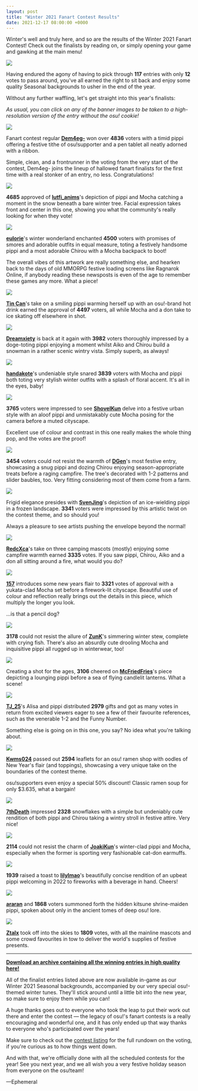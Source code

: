 ```yaml
---
layout: post
title: "Winter 2021 Fanart Contest Results"
date: 2021-12-17 08:00:00 +0000
---
```


Winter's well and truly here, and so are the results of the Winter 2021 Fanart Contest! Check out the finalists by reading on, or simply opening your game and gawking at the main menu!

![](https://assets.ppy.sh/contests/136/banners/Dem4eg-.jpg)

Having endured the agony of having to pick through **117** entries with only **12** votes to pass around, you've all earned the right to sit back and enjoy some quality Seasonal backgrounds to usher in the end of the year.

Without any further waffling, let's get straight into this year's finalists:

*As usual, you can click on any of the banner images to be taken to a high-resolution version of the entry without the osu! cookie!*

[![](https://assets.ppy.sh/contests/136/banners/Dem4eg-.jpg)](https://assets.ppy.sh/contests/136/winners/Dem4eg-.png)

Fanart contest regular [**Dem4eg-**](https://osu.ppy.sh/users/7206818) won over **4836** voters with a timid pippi offering a festive tithe of osu!supporter and a pen tablet all neatly adorned with a ribbon.

Simple, clean, and a frontrunner in the voting from the very start of the contest, Dem4eg- joins the lineup of hallowed fanart finalists for the first time with a real stonker of an entry, no less. Congratulations!

[![](https://assets.ppy.sh/contests/136/banners/lutfi_anims.jpg)](https://assets.ppy.sh/contests/136/winners/lutfi_anims.png)

**4685** approved of [**lutfi_anims**](https://osu.ppy.sh/users/11041959)'s depiction of pippi and Mocha catching a moment in the snow beneath a bare winter tree. Facial expression takes front and center in this one, showing you what the community's really looking for when they vote!

[![](https://assets.ppy.sh/contests/136/banners/eulorie.jpg)](https://assets.ppy.sh/contests/136/winners/eulorie.png)

[**eulorie**](https://osu.ppy.sh/users/20349380)'s winter wonderland enchanted **4500** voters with promises of smores and adorable outfits in equal measure, toting a festively handsome pippi and a most adorable Chirou with a Mocha backpack to boot!

The overall vibes of this artwork are really something else, and hearken back to the days of old MMORPG festive loading screens like Ragnarok Online, if anybody reading these newsposts is even of the age to remember these games any more. What a piece!

[![](https://assets.ppy.sh/contests/136/banners/Tin_Can.jpg)](https://assets.ppy.sh/contests/136/winners/Tin%20Can.png)

[**Tin Can**](https://osu.ppy.sh/users/10682807)'s take on a smiling pippi warming herself up with an osu!-brand hot drink earned the approval of **4497** voters, all while Mocha and a don take to ice skating off elsewhere in shot.

[![](https://assets.ppy.sh/contests/136/banners/Dreamxiety.jpg)](https://assets.ppy.sh/contests/136/winners/Dreamxiety.png)

[**Dreamxiety**](https://osu.ppy.sh/users/13103233) is back at it again with **3982** voters thoroughly impressed by a doge-toting pippi enjoying a moment whilst Aiko and Chirou build a snowman in a rather scenic wintry vista. Simply superb, as always!

[![](https://assets.ppy.sh/contests/136/banners/handakote.jpg)](https://assets.ppy.sh/contests/136/winners/handakote.png)

[**handakote**](https://osu.ppy.sh/users/23188287)'s undeniable style snared **3839** voters with Mocha and pippi both toting very stylish winter outfits with a splash of floral accent. It's all in the eyes, baby!

[![](https://assets.ppy.sh/contests/136/banners/ShovelKun.jpg)](https://assets.ppy.sh/contests/136/winners/ShovelKun.png)

**3765** voters were impressed to see [**ShovelKun**](https://osu.ppy.sh/users/9948284) delve into a festive urban style with an aloof pippi and unmistakably cute Mocha posing for the camera before a muted cityscape. 

Excellent use of colour and contrast in this one really makes the whole thing pop, and the votes are the proof!

[![](https://assets.ppy.sh/contests/136/banners/DGen.jpg)](https://assets.ppy.sh/contests/136/winners/DGen.png)

**3454** voters could not resist the warmth of [**DGen**](https://osu.ppy.sh/users/13290907)'s most festive entry, showcasing a snug pippi and dozing Chirou enjoying season-appropriate treats before a raging campfire. The tree's decorated with 1-2 patterns and slider baubles, too. Very fitting considering most of them come from a farm.

[![](https://assets.ppy.sh/contests/136/banners/SvenJing.jpg)](https://assets.ppy.sh/contests/136/winners/SvenJing.png)

Frigid elegance presides with [**SvenJing**](https://osu.ppy.sh/users/11215996)'s depiction of an ice-wielding pippi in a frozen landscape. **3341** voters were impressed by this artistic twist on the contest theme, and so should you!

Always a pleasure to see artists pushing the envelope beyond the normal!

[![](https://assets.ppy.sh/contests/136/banners/RedcXca.jpg)](https://assets.ppy.sh/contests/136/winners/RedcXca.png)

[**RedcXca**](https://osu.ppy.sh/users/14056601)'s take on three camping mascots (mostly) enjoying some campfire warmth earned **3335** votes. If you saw pippi, Chirou, Aiko and a don all sitting around a fire, what would you do?

[![](https://assets.ppy.sh/contests/136/banners/157.jpg)](https://assets.ppy.sh/contests/136/winners/157.png)

[**157**](https://osu.ppy.sh/users/9315038) introduces some new years flair to **3321** votes of approval with a yukata-clad Mocha set before a firework-lit cityscape. Beautiful use of colour and reflection really brings out the details in this piece, which multiply the longer you look.

...is that a pencil dog?

[![](https://assets.ppy.sh/contests/136/banners/ZunK.jpg)](https://assets.ppy.sh/contests/136/winners/ZunK.png)

**3178** could not resist the allure of [**ZunK**](https://osu.ppy.sh/users/1070783)'s simmering winter stew, complete with crying fish. There's also an absurdly cute drooling Mocha and inquisitive pippi all rugged up in winterwear, too!

[![](https://assets.ppy.sh/contests/136/banners/McFriedFries.jpg)](https://assets.ppy.sh/contests/136/winners/McFriedFries.png)

Creating a shot for the ages, **3106** cheered on [**McFriedFries**](https://osu.ppy.sh/users/12694139)'s piece depicting a lounging pippi before a sea of flying candlelit lanterns. What a scene!

[![](https://assets.ppy.sh/contests/136/banners/TJ_25.jpg)](https://assets.ppy.sh/contests/136/winners/TJ_25.png)

[**TJ_25**](https://osu.ppy.sh/users/18470896)'s Alisa and pippi distributed **2979** gifts and got as many votes in return from excited viewers eager to see a few of their favourite references, such as the venerable 1-2 and the Funny Number.

Something else is going on in this one, you say? No idea what you're talking about.

[![](https://assets.ppy.sh/contests/136/banners/Kwms024.jpg)](https://assets.ppy.sh/contests/136/winners/Kwms024.png)

[**Kwms024**](https://osu.ppy.sh/users/11516014) passed out **2594** leaflets for an osu! ramen shop with oodles of New Year's flair (and toppings), showcasing a very unique take on the boundaries of the contest theme.

osu!supporters even enjoy a special 50% discount! Classic ramen soup for only $3.635, what a bargain!

[![](https://assets.ppy.sh/contests/136/banners/7thDeath.jpg)](https://assets.ppy.sh/contests/136/winners/7thDeath.png)

[**7thDeath**](https://osu.ppy.sh/users/18656961) impressed **2328** snowflakes with a simple but undeniably cute rendition of both pippi and Chirou taking a wintry stroll in festive attire. Very nice!

[![](https://assets.ppy.sh/contests/136/banners/JoakiKun.jpg)](https://assets.ppy.sh/contests/136/winners/JoakiKun.png)

**2114** could not resist the charm of [**JoakiKun**](https://osu.ppy.sh/users/10894420)'s winter-clad pippi and Mocha, especially when the former is sporting very fashionable cat-don earmuffs.

[![](https://assets.ppy.sh/contests/136/banners/lilylmao.jpg)](https://assets.ppy.sh/contests/136/winners/lilylmao.png)

**1939** raised a toast to [**lilylmao**](https://osu.ppy.sh/users/25130329)'s beautifully concise rendition of an upbeat pippi welcoming in 2022 to fireworks with a beverage in hand. Cheers! 

[![](https://assets.ppy.sh/contests/136/banners/araran.jpg)](https://assets.ppy.sh/contests/136/winners/araran.png)

[**araran**](https://osu.ppy.sh/users/8937198) and **1868** voters summoned forth the hidden kitsune shrine-maiden pippi, spoken about only in the ancient tomes of deep osu! lore.

[![](https://assets.ppy.sh/contests/136/banners/Ztalx.jpg)](https://assets.ppy.sh/contests/136/winners/Ztalx.png)

[**Ztalx**](https://osu.ppy.sh/users/7614399) took off into the skies to **1809** votes, with all the mainline mascots and some crowd favourites in tow to deliver the world's supplies of festive presents.

---

[**Download an archive containing all the winning entries in high quality here!**](https://assets.ppy.sh/contests/136/winners/Winter2021FanartContestFinalists.zip)

All of the finalist entries listed above are now available in-game as our Winter 2021 Seasonal backgrounds, accompanied by our very special osu!-themed winter tunes. They'll stick around until a little bit into the new year, so make sure to enjoy them while you can!

A huge thanks goes out to everyone who took the leap to put their work out there and enter the contest — the legacy of osu!'s fanart contests is a really encouraging and wonderful one, and it has only ended up that way thanks to everyone who's participated over the years!

Make sure to check out the [contest listing](https://osu.ppy.sh/community/contests/136) for the full rundown on the voting, if you're curious as to how things went down.

And with that, we're officially done with all the scheduled contests for the year! See you next year, and we all wish you a very festive holiday season from everyone on the osu!team!

—Ephemeral
